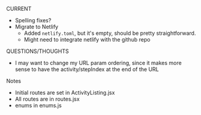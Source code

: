 CURRENT
- Spelling fixes?
- Migrate to Netlify
  - Added `netlify.toml`, but it's empty, should be pretty straightforward.
  - Might need to integrate netlify with the github repo

QUESTIONS/THOUGHTS
- I may want to change my URL param ordering, since it makes more sense to have the activity/stepIndex at the end of the URL

Notes
- Initial routes are set in ActivityListing.jsx
- All routes are in routes.jsx
- enums in enums.js

